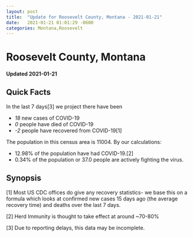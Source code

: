 ```yaml
---
layout: post
title:  "Update for Roosevelt County, Montana - 2021-01-21"
date:   2021-01-21 01:01:29 -0600
categories: Montana,Roosevelt
---
```


# Roosevelt County, Montana
#### Updated 2021-01-21

## Quick Facts

In the last 7 days[3] we project there have been
- *18* new cases of COVID-19
- *0* people have died of COVID-19
- *-2* people have recovered from COVID-19[1]

The population in this census area is 11004. By our calculations:
- 12.98% of the population have had COVID-19.[2]
- 0.34% of the population or 37.0 people are actively fighting the virus.

## Synopsis




[1] Most US CDC offices do give any recovery statistics- we base this on a formula which looks at confirmed new cases
15 days ago (the average recovery time) and deaths over the last 7 days.

[2] Herd Immunity is thought to take effect at around ~70-80%

[3] Due to reporting delays, this data may be incomplete.
 
    